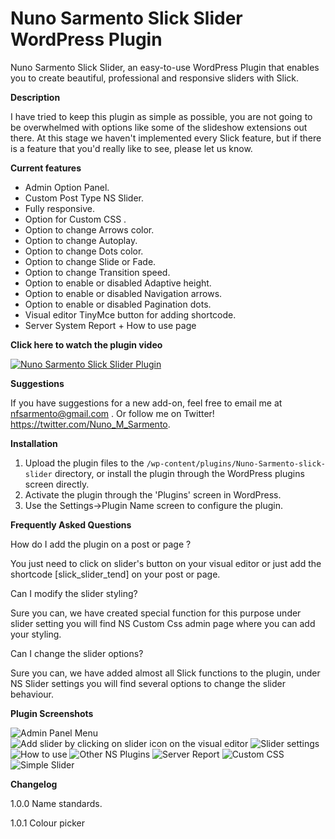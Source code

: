 # Nuno Sarmento Slick Slider WordPress Plugin

Nuno Sarmento Slick Slider, an easy-to-use WordPress Plugin that enables you to create beautiful, professional and responsive sliders with Slick.

**Description**

I have tried to keep this plugin as simple as possible, you are not going to be overwhelmed with options like some of the slideshow extensions out there.
At this stage we haven't implemented every Slick feature, but if there is a feature that you'd really like to see, please let us know.

**Current features**

* Admin Option Panel. <br />
* Custom Post Type NS Slider. <br />
* Fully responsive. <br />
* Option for Custom CSS . <br />
* Option to change Arrows color. <br />
* Option to change Autoplay. <br />
* Option to change Dots color. <br />
* Option to change Slide or Fade. <br />
* Option to change Transition speed. <br />
* Option to enable or disabled Adaptive height. <br />
* Option to enable or disabled Navigation arrows. <br />
* Option to enable or disabled Pagination dots. <br />
* Visual editor TinyMce button for adding shortcode. <br />
* Server System Report + How to use page <br />



**Click here to watch the plugin video**

[![Nuno Sarmento Slick Slider Plugin](https://i.ytimg.com/vi/nOCU0rKOrfM/1.jpg)](https://www.youtube.com/watch?v=nOCU0rKOrfM)




**Suggestions**

If you have suggestions for a new add-on, feel free to email me at nfsarmento@gmail.com .
Or follow me on Twitter!
https://twitter.com/Nuno_M_Sarmento.



**Installation**

1. Upload the plugin files to the `/wp-content/plugins/Nuno-Sarmento-slick-slider` directory, or install the plugin through the WordPress plugins screen directly. <br />
2. Activate the plugin through the 'Plugins' screen in WordPress. <br />
3. Use the Settings->Plugin Name screen to configure the plugin. <br />



**Frequently Asked Questions**

How do I add the plugin on a post or page ? <br />

You just need to click on slider's button on your visual editor or just add the shortcode [slick_slider_tend] on your post or page. <br />

Can I modify the slider styling? <br />

Sure you can, we have created special function for this purpose under slider setting you will find NS Custom Css admin page where you can add your styling. <br />

Can I change the slider options? <br />

Sure you can, we have added almost all Slick functions to the plugin, under NS Slider settings you will find several options to change the slider behaviour. <br />



**Plugin Screenshots**

![Admin Panel Menu](https://github.com/nfsarmento/nuno-sarmento-slick-slider/blob/master/assets/images/screenshot-1.png "Admin Panel Menu.")
![Add slider by clicking on slider icon on the visual editor](https://github.com/nfsarmento/nuno-sarmento-slick-slider/blob/master/assets/images/screenshot-2.png "Optional title")
![Slider settings](https://github.com/nfsarmento/nuno-sarmento-slick-slider/blob/master/assets/images/screenshot-3.png "Optional title")
![How to use](https://github.com/nfsarmento/nuno-sarmento-slick-slider/blob/master/assets/images/screenshot-4.png "Optional title")
![Other NS Plugins](https://github.com/nfsarmento/nuno-sarmento-slick-slider/blob/master/assets/images/screenshot-5.png "Optional title")
![Server Report](https://github.com/nfsarmento/nuno-sarmento-slick-slider/blob/master/assets/images/screenshot-6.png "Optional title")
![Custom CSS](https://github.com/nfsarmento/nuno-sarmento-slick-slider/blob/master/assets/images/screenshot-7.png "Optional title")
![Simple Slider](https://github.com/nfsarmento/nuno-sarmento-slick-slider/blob/master/assets/images/screenshot-8.png "Optional title")


**Changelog**

1.0.0
Name standards.

1.0.1
Colour picker
